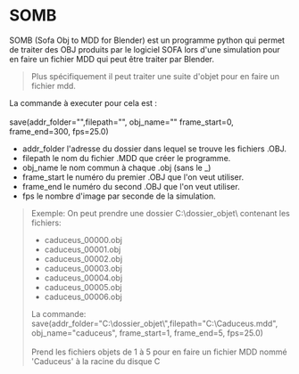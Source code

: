 # SOMB

SOMB (Sofa Obj to MDD for Blender) est un programme python qui permet de traiter des OBJ produits par le logiciel SOFA lors d'une simulation pour en faire un fichier MDD qui peut être traiter par Blender.

> Plus spécifiquement il peut traiter une suite d'objet pour en faire un fichier mdd.

La commande à executer pour cela est :
 <br/><br/> save(addr_folder="",filepath="", obj_name="" frame_start=0, frame_end=300, fps=25.0)
 *  addr_folder l'adresse du dossier dans lequel se trouve les fichiers .OBJ.
 *  filepath le nom du fichier .MDD que créer le programme.
 *  obj_name le nom commun à chaque .obj (sans le _)
 *  frame_start le numéro du premier .OBJ que l'on veut utiliser.
 *  frame_end le numéro du second .OBJ que l'on veut utiliser.
 *  fps le nombre d'image par seconde de la simulation.
  
> Exemple:
>  On peut prendre une dossier C:\\dossier_objet\ contenant les fichiers:
>  *  caduceus_00000.obj
>  *  caduceus_00001.obj
>  *  caduceus_00002.obj
>  *  caduceus_00003.obj
>  *  caduceus_00004.obj
>  *  caduceus_00005.obj
>  *  caduceus_00006.obj
>
> La commande:
>   save(addr_folder="C:\\dossier_objet\\",filepath="C:\\Caduceus.mdd", obj_name="caduceus", frame_start=1, frame_end=5, fps=25.0)
>   <br/><br/> Prend les fichiers objets de 1 à 5 pour en faire un fichier MDD nommé 'Caduceus' à la racine du disque C
